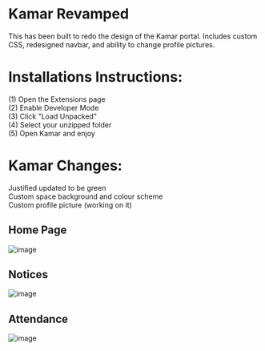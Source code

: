 # Kamar Revamped

This has been built to redo the design of the Kamar portal. Includes custom CSS, redesigned navbar, and ability to change profile pictures.

# Installations Instructions:
(1) Open the Extensions page <br>
(2) Enable Developer Mode <br>
(3) Click "Load Unpacked" <br>
(4) Select your unzipped folder <br>
(5) Open Kamar and enjoy <br>

# Kamar Changes:
Justified updated to be green <br>
Custom space background and colour scheme <br>
Custom profile picture (working on it)

## Home Page
![image](https://github.com/user-attachments/assets/04b1dc85-331e-4edf-8828-0228ea0efe74)

## Notices
![image](https://github.com/user-attachments/assets/872fd1ad-3da9-4c97-8ce1-0bd7e5e4086a)

## Attendance
![image](https://github.com/user-attachments/assets/11e1acb7-7e55-41d7-bb03-60a9c5ad0a31)
